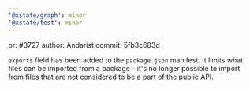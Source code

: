 ```yaml
---
'@xstate/graph': minor
'@xstate/test': minor
---
```


pr: #3727
author: Andarist
commit: 5fb3c683d

`exports` field has been added to the `package.json` manifest. It limits what files can be imported from a package - it's no longer possible to import from files that are not considered to be a part of the public API.

